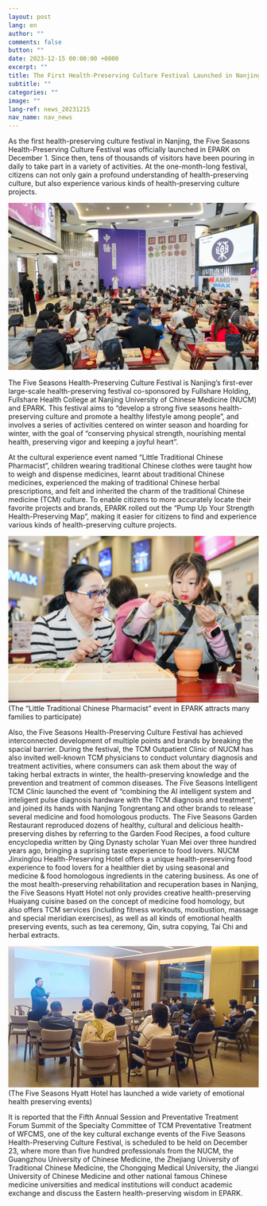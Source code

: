```yaml
---
layout: post
lang: en
author: ""
comments: false
button: ""
date: 2023-12-15 00:00:00 +0800
excerpt: ""
title: The First Health-Preserving Culture Festival Launched in Nanjing – Citizens Full of Vigor in EPARK
subtitle: ""
categories: ""
image: ""
lang-ref: news_20231215
nav_name: nav_news
---
```


As the first health-preserving culture festival in Nanjing, the Five Seasons Health-Preserving Culture Festival was officially launched in EPARK on December 1. Since then, tens of thousands of visitors have been pouring in daily to take part in a variety of activities. At the one-month-long festival, citizens can not only gain a profound understanding of health-preserving culture, but also experience various kinds of health-preserving culture projects.

![](/files/forestry_uploads/20231216-1269x846.png)

The Five Seasons Health-Preserving Culture Festival is Nanjing’s first-ever large-scale health-preserving festival co-sponsored by Fullshare Holding, Fullshare Health College at Nanjing University of Chinese Medicine (NUCM) and EPARK. This festival aims to “develop a strong five seasons health-preserving culture and promote a healthy lifestyle among people”, and involves a series of activities centered on winter season and hoarding for winter, with the goal of “conserving physical strength, nourishing mental health, preserving vigor and keeping a joyful heart”.

At the cultural experience event named “Little Traditional Chinese Pharmacist”, children wearing traditional Chinese clothes were taught how to weigh and dispense medicines, learnt about traditional Chinese medicines, experienced the making of traditional Chinese herbal prescriptions, and felt and inherited the charm of the traditional Chinese medicine (TCM) culture. To enable citizens to more accurately locate their favorite projects and brands, EPARK rolled out the “Pump Up Your Strength Health-Preserving Map”, making it easier for citizens to find and experience various kinds of health-preserving culture projects.

![](/files/forestry_uploads/20231216-1269x845.png)
(The “Little Traditional Chinese Pharmacist” event in EPARK attracts many families to participate)

Also, the Five Seasons Health-Preserving Culture Festival has achieved interconnected development of multiple points and brands by breaking the spacial barrier. During the festival, the TCM Outpatient Clinic of NUCM has also invited well-known TCM physicians to conduct voluntary diagnosis and treatment activities, where consumers can ask them about the way of taking herbal extracts in winter, the health-preserving knowledge and the prevention and treatment of common diseases. The Five Seasons Intelligent TCM Clinic launched the event of “combining the AI intelligent system and inteligent pulse diagnosis hardware with the TCM diagnosis and treatment”, and joined its hands with Nanjing Tongrentang and other brands to release several medicine and food homologous products. The Five Seasons Garden Restaurant reproduced dozens of healthy, cultural and delicious health-preserving dishes by referring to the Garden Food Recipes, a food culture encyclopedia written by Qing Dynasty scholar Yuan Mei over three hundred years ago, bringing a suprising taste experience to food lovers. NUCM Jinxinglou Health-Preserving Hotel offers a unique health-preserving food experience to food lovers for a healthier diet by using seasonal and medicine & food homologous ingredients in the catering business. As one of the most health-preserving rehabilitation and recuperation bases in Nanjing, the Five Seasons Hyatt Hotel not only provides creative health-preserving Huaiyang cuisine based on the concept of medicine food homology, but also offers TCM services (including fitness workouts, moxibustion, massage and special meridian exercises), as well as all kinds of emotional health preserving events, such as tea ceremony, Qin, sutra copying, Tai Chi and herbal extracts.

![](/files/forestry_uploads/20231216-1269x714.png)
(The Five Seasons Hyatt Hotel has launched a wide variety of emotional health preserving events)

It is reported that the Fifth Annual Session and Preventative Treatment Forum Summit of the Specialty Committee of TCM Preventative Treatment of WFCMS, one of the key cultural exchange events of the Five Seasons Health-Preserving Culture Festival, is scheduled to be held on December 23, where more than five hundred professionals from the NUCM, the Guangzhou University of Chinese Medicine, the Zhejiang University of Traditional Chinese Medicine, the Chongqing Medical University, the Jiangxi University of Chinese Medicine and other national famous Chinese medicine universities and medical institutions will conduct academic exchange and discuss the Eastern health-preserving wisdom in EPARK.

